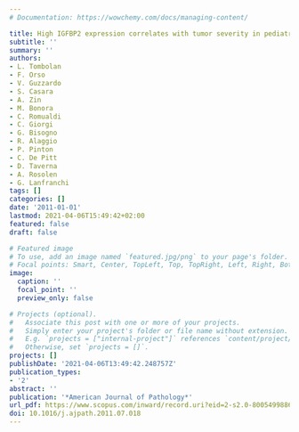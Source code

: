 ```yaml
---
# Documentation: https://wowchemy.com/docs/managing-content/

title: High IGFBP2 expression correlates with tumor severity in pediatric rhabdomyosarcoma
subtitle: ''
summary: ''
authors:
- L. Tombolan
- F. Orso
- V. Guzzardo
- S. Casara
- A. Zin
- M. Bonora
- C. Romualdi
- C. Giorgi
- G. Bisogno
- R. Alaggio
- P. Pinton
- C. De Pitt
- D. Taverna
- A. Rosolen
- G. Lanfranchi
tags: []
categories: []
date: '2011-01-01'
lastmod: 2021-04-06T15:49:42+02:00
featured: false
draft: false

# Featured image
# To use, add an image named `featured.jpg/png` to your page's folder.
# Focal points: Smart, Center, TopLeft, Top, TopRight, Left, Right, BottomLeft, Bottom, BottomRight.
image:
  caption: ''
  focal_point: ''
  preview_only: false

# Projects (optional).
#   Associate this post with one or more of your projects.
#   Simply enter your project's folder or file name without extension.
#   E.g. `projects = ["internal-project"]` references `content/project/deep-learning/index.md`.
#   Otherwise, set `projects = []`.
projects: []
publishDate: '2021-04-06T13:49:42.248757Z'
publication_types:
- '2'
abstract: ''
publication: '*American Journal of Pathology*'
url_pdf: https://www.scopus.com/inward/record.uri?eid=2-s2.0-80054998863&doi=10.1016%2fj.ajpath.2011.07.018&partnerID=40&md5=ef165c089c4ca0b1f09193049125977e
doi: 10.1016/j.ajpath.2011.07.018
---
```

